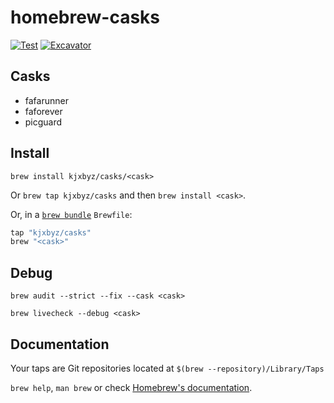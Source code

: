 # homebrew-casks

[![Test](https://github.com/kjxbyz/homebrew-casks/actions/workflows/test.yml/badge.svg?branch=main)](https://github.com/kjxbyz/homebrew-casks/actions/workflows/test.yml)
[![Excavator](https://github.com/kjxbyz/homebrew-casks/actions/workflows/excavator.yml/badge.svg)](https://github.com/kjxbyz/homebrew-casks/actions/workflows/excavator.yml)
<!-- [![Add version](https://github.com/kjxbyz/homebrew-casks/actions/workflows/version.yml/badge.svg)](https://github.com/kjxbyz/homebrew-casks/actions/workflows/version.yml) -->

## Casks

- fafarunner
- faforever
- picguard

## Install

`brew install kjxbyz/casks/<cask>`

Or `brew tap kjxbyz/casks` and then `brew install <cask>`.

Or, in a [`brew bundle`](https://github.com/Homebrew/homebrew-bundle) `Brewfile`:

```ruby
tap "kjxbyz/casks"
brew "<cask>"
```

## Debug

`brew audit --strict --fix --cask <cask>`

`brew livecheck --debug <cask>`

## Documentation

Your taps are Git repositories located at `$(brew --repository)/Library/Taps`

`brew help`, `man brew` or check [Homebrew's documentation](https://docs.brew.sh).
